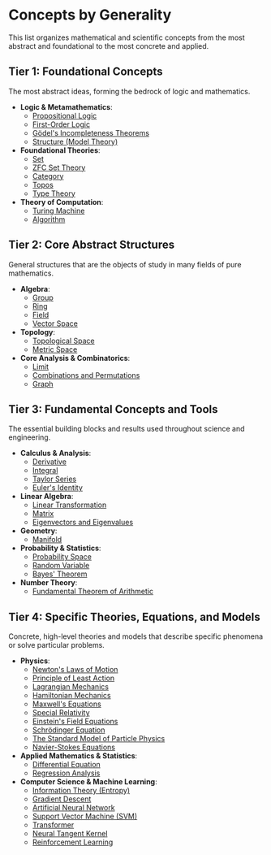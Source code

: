 # Concepts by Generality

This list organizes mathematical and scientific concepts from the most abstract and foundational to the most concrete and applied.

## Tier 1: Foundational Concepts

The most abstract ideas, forming the bedrock of logic and mathematics.

- **Logic & Metamathematics**:
    - [Propositional Logic](../foundations_of_mathematics/logic/propositional_logic.md)
    - [First-Order Logic](../foundations_of_mathematics/logic/first_order_logic.md)
    - [Gödel's Incompleteness Theorems](../foundations_of_mathematics/logic/godels_incompleteness_theorems.md)
    - [Structure (Model Theory)](../foundations_of_mathematics/model_theory/structure.md)
- **Foundational Theories**:
    - [Set](../foundations_of_mathematics/set_theory/set.md)
    - [ZFC Set Theory](../foundations_of_mathematics/set_theory/zfc.md)
    - [Category](../foundations_of_mathematics/category_theory/category.md)
    - [Topos](../foundations_of_mathematics/topos_theory/topos.md)
    - [Type Theory](../foundations_of_mathematics/type_theory/type_theory.md)
- **Theory of Computation**:
    - [Turing Machine](../foundations_of_mathematics/computability_theory/turing_machine.md)
    - [Algorithm](../computer_science/algorithms_and_data_structures/algorithm.md)

## Tier 2: Core Abstract Structures

General structures that are the objects of study in many fields of pure mathematics.

- **Algebra**:
    - [Group](../pure_mathematics/algebra/group.md)
    - [Ring](../pure_mathematics/algebra/ring.md)
    - [Field](../pure_mathematics/algebra/field.md)
    - [Vector Space](../pure_mathematics/linear_algebra/vector_space.md)
- **Topology**:
    - [Topological Space](../pure_mathematics/topology/topological_space.md)
    - [Metric Space](../pure_mathematics/topology/metric_space.md)
- **Core Analysis & Combinatorics**:
    - [Limit](../pure_mathematics/analysis/limit.md)
    - [Combinations and Permutations](../pure_mathematics/discrete_mathematics/combinatorics/combinations_and_permutations.md)
    - [Graph](../pure_mathematics/discrete_mathematics/graph_theory/graph.md)

## Tier 3: Fundamental Concepts and Tools

The essential building blocks and results used throughout science and engineering.

- **Calculus & Analysis**:
    - [Derivative](../pure_mathematics/analysis/derivative.md)
    - [Integral](../pure_mathematics/analysis/integral.md)
    - [Taylor Series](../pure_mathematics/analysis/taylor_series.md)
    - [Euler's Identity](../pure_mathematics/analysis/eulers_identity.md)
- **Linear Algebra**:
    - [Linear Transformation](../pure_mathematics/linear_algebra/linear_transformation.md)
    - [Matrix](../pure_mathematics/linear_algebra/matrix.md)
    - [Eigenvectors and Eigenvalues](../pure_mathematics/linear_algebra/eigenvectors_and_eigenvalues.md)
- **Geometry**:
    - [Manifold](../pure_mathematics/geometry/manifold.md)
- **Probability & Statistics**:
    - [Probability Space](../applied_mathematics/probability_theory/probability_space.md)
    - [Random Variable](../applied_mathematics/probability_theory/random_variable.md)
    - [Bayes' Theorem](../applied_mathematics/probability_theory/bayes_theorem.md)
- **Number Theory**:
    - [Fundamental Theorem of Arithmetic](../pure_mathematics/number_theory/fundamental_theorem_of_arithmetic.md)

## Tier 4: Specific Theories, Equations, and Models

Concrete, high-level theories and models that describe specific phenomena or solve particular problems.

- **Physics**:
    - [Newton's Laws of Motion](../physics/classical_mechanics/newtons_laws.md)
    - [Principle of Least Action](../physics/analytical_mechanics/principle_of_least_action.md)
    - [Lagrangian Mechanics](../physics/analytical_mechanics/lagrangian_mechanics.md)
    - [Hamiltonian Mechanics](../physics/analytical_mechanics/hamiltonian_mechanics.md)
    - [Maxwell's Equations](../physics/electromagnetism/maxwells_equations.md)
    - [Special Relativity](../physics/special_relativity/special_relativity.md)
    - [Einstein's Field Equations](../physics/general_relativity/einstein_field_equations.md)
    - [Schrödinger Equation](../physics/quantum_mechanics/schrodinger_equation.md)
    - [The Standard Model of Particle Physics](../physics/particle_physics/standard_model.md)
    - [Navier-Stokes Equations](../applied_mathematics/fluid_dynamics/navier_stokes_equations.md)
- **Applied Mathematics & Statistics**:
    - [Differential Equation](../applied_mathematics/differential_equations/differential_equation.md)
    - [Regression Analysis](../applied_mathematics/statistics/regression_analysis.md)
- **Computer Science & Machine Learning**:
    - [Information Theory (Entropy)](../computer_science/information_theory/entropy.md)
    - [Gradient Descent](../computer_science/machine_learning/gradient_descent.md)
    - [Artificial Neural Network](../computer_science/machine_learning/artificial_neural_network.md)
    - [Support Vector Machine (SVM)](../computer_science/machine_learning/svm.md)
    - [Transformer](../computer_science/machine_learning/transformer.md)
    - [Neural Tangent Kernel](../computer_science/machine_learning/neural_tangent_kernel.md)
    - [Reinforcement Learning](../computer_science/artificial_intelligence/reinforcement_learning.md)
